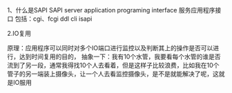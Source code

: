 1、什么是SAPI
SAPI server application programing interface 服务应用程序接口
包括：cgi、fcgi ddl cli isapi

2.IO复用

原理：应用程序可以同时对多个IO端口进行监控以及判断其上的操作是否可以进行，达到时间复用的目的，
抽象一下：我有10个水管，我要看每个水管的谁是否流到了另一段，通常我得找10个人去看着，但是这样子比较浪费，比如我在10个管子的另一端装上摄像头，让一个人去看监控摄像头，是不是就能解决了呢，这就是IO服用

